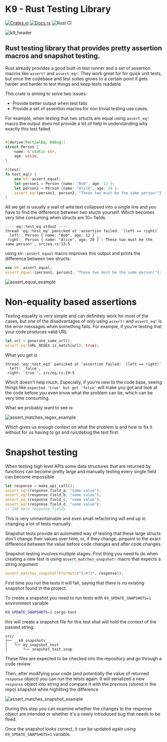 # K9 - Rust Testing Library

[![Crates.io][crates-badge]][crates-url]
[![Docs.rs][docs-badge]][docs-url]
![Rust CI](https://github.com/aaronabramov/k9/workflows/Rust%20CI/badge.svg)

[crates-badge]: https://img.shields.io/crates/v/k9.svg
[crates-url]: https://crates.io/crates/k9
[docs-badge]: https://docs.rs/k9/badge.svg
[docs-url]: https://docs.rs/k9

![k9_header](https://user-images.githubusercontent.com/940133/83342567-ae492c00-a2b6-11ea-8ccd-bb3e67df21f9.jpg)

## Rust testing library that provides pretty assertion macros and snapshot testing.

Rust already provides a good built-in test runner and a set of assertion macros like `assert!` and `assert_eq!`.
They work great for for quick unit tests, but once the codebase and test suites grows to a certain point it gets 
harder and harder to test things and keep tests readable.

This crate is aiming to solve two issues:
- Provide better output when test fails
- Provide a set of assertion macros for non trivial testing use cases.

For example, when testing that two srtucts are equal using `assert_eq!` macro the output does not provide a lot of help
in understanding why exactly this test failed.

```rust

#[derive(PartialEq, Debug)]
struct Person {
    name: &'static str,
    age: usize,
}

#[test]
fn test_eq() {
    use k9::assert_equal;
    let person1 = Person {name: "Bob", age: 12 }; 
    let person2 = Person {name: "Alice", age: 20 }; 
    assert_eq!(person1, person2, "These two must be the same person!");
}
```

All we get is usually a wall of wite text collapsed into a single line and you have to find the difference between two stucts yourself. Which becomes very time consuming when structs are 10+ fields.

```
---- eq::test_eq stdout ----
thread 'eq::test_eq' panicked at 'assertion failed: `(left == right)`
  left: `Person { name: "Bob", age: 12 }`,
 right: `Person { name: "Alice", age: 20 }`: These two must be the same person!', src/eq.rs:13:5
 ```

using `k9::assert_equal` macro improves this output and prints the difference between two structs:
```rust
use k9::assert_equal;
assert_equal!(person1, person2, "These two must be the same person!");
```
![assert_equal_example](https://user-images.githubusercontent.com/940133/84608052-35310380-ae76-11ea-97fe-751ee76a7735.png)

# Non-equality based assertions

Testing equality is very simple and can definitely work for most of the cases, but one of the disadvantages of only using `assert!` and `assert_eq!` is the error messages when something fails. 
For example, if you're testing that your code produces valid URL
```rust
let url = generate_some_url();
assert_eq!(URL_REGEX.is_match(url), true);
```

What you get is 
```
thread 'eq::test_eq3' panicked at 'assertion failed: `(left == right)`
  left: `false`,
 right: `true`', src/eq.rs:19:5
 ```
 Which doesn't help much. Especially, if you're new to the code base, seeing things like `expected 'true' but got 'false'` will make you got and look at the code before you even know what the problem can be, which can be very time consuming.

What we probably want to see is:

![assert_matches_regex_example](https://user-images.githubusercontent.com/940133/84608051-35310380-ae76-11ea-87c8-c7c8b9ee3903.png)

Which gives us enough context on what the problem is and how to fix it without for us having to go and run/debug the test first.

# Snapshot testing
When testing high level APIs some data structures that are returned by functions can become pretty large and manually testing every single field can become impossible
```rust
let response = make_api_call();
assert_eq!(response.field_a, "some value");
assert_eq!(response.field_b, "some value");
assert_eq!(response.field_c, "some value");
assert_eq!(response.field_d, "some value");
// 100 more response fields
```
This is very unmaintainable and even small refactoring will end up in changing a lot of tests manually.

Snapshot tests provide an automated way of testing that these large structs don't change their values over time, or, if they change, pinpoint 
to the exact difference between the value before code changes and after code changes.

Snapshot testing involves multiple stages.
First thing you need to do when creating a new test is using `assert_matches_snapshot!` macro that expects a string argument
```rust
assert_matches_snapshot!(format!("{:#?}", response));
```

First time you run the tests it will fail, saynig that there is no existing snapshot found in the project.

To create a snapshot you need to run tests with `K9_UPDATE_SNAPSHOTS=1` environment variable
```sh
K9_UPDATE_SNAPSHOTS=1 cargo test
```

this will create a snapshot file for this test shat will hold the context of the passed string:
```
src/
├── __k9_snapshots__
│   └── my_snapshot_test
│       └── snapshot_test.snap
```

These files are expected to be checked into the repository and go through a code review.

Then, after modifying your code (and potentially the value of returned `response` object) you can run the tetsts again. It will 
serialized a new `response` object into string and compare it with the previous (stored in the repo) snapshot while highliting the difference

![assert_matches_snapshot_example](https://user-images.githubusercontent.com/940133/84608050-34986d00-ae76-11ea-8fe1-4940ee5ad4ad.png)

During this step you can examine whether the changes to the response object are intended or whether it's a newly introduced bug that needs to be fixed.

Once the snapshot looks correct, it can be updated again using `K9_UPDATE_SNAPSHOTS=1` variable.

